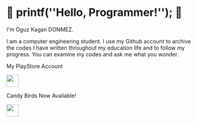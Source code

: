# :space_invader: printf(''Hello, Programmer!''); :space_invader:

I'm Oguz Kagan DONMEZ.

I am a computer engineering student. I use my Github account to archive the codes I have written throughout my education life and to follow my progress. You can examine my codes and ask me what you wonder.

My PlayStore Account

[<img alt="" width="32" height="32" img src="https://i1.wp.com/9to5google.com/wp-content/uploads/sites/4/2022/07/current-google-play-icon.jpg" />](https://play.google.com/store/apps/dev?id=7530952113254800524) 

Candy Birds Now Available!

[<img alt="" width="32" height="32" img src="https://play-lh.googleusercontent.com/4lTqUnHH1IG3y9g6MdgrVteqWK5U_MELyQdMeMS7fYMPD1t4dsldhsJ-Qp9XnB-31BVZ=w240-h480-rw" />](https://play.google.com/store/apps/details?id=com.UniversalGameStudios.CandyBirdsHalloweenSpecial)


